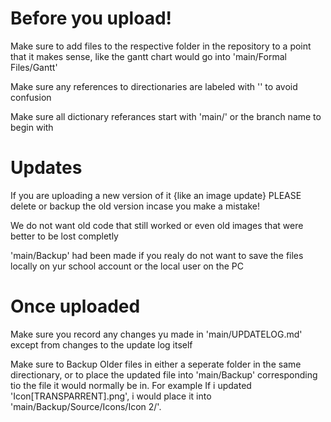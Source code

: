 # Before you upload!
Make sure to add files to the respective folder in the repository to a point that it makes sense, like the gantt chart would go into 'main/Formal Files/Gantt'

Make sure any references to directionaries are labeled with '' to avoid confusion

Make sure all dictionary referances start with 'main/' or the branch name to begin with

# Updates
If you are uploading a new version of it {like an image update} PLEASE delete or backup the old version incase you make a mistake!

We do not want old code that still worked or even old images that were better to be lost completly

'main/Backup' had been made if you realy do not want to save the files locally on yur school account or the local user on the PC

# Once uploaded
Make sure you record any changes yu made in 'main/UPDATELOG.md' except from changes to the update log itself

Make sure to Backup Older files in either a seperate folder in the same directionary, or to place the updated file into 'main/Backup' corresponding tio the file it would normally be in. For example If i updated 'Icon[TRANSPARRENT].png', i would place it into 'main/Backup/Source/Icons/Icon 2/'.

